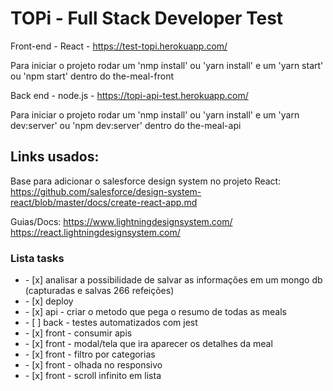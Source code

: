 # TOPi - Full Stack Developer Test

Front-end - React - https://test-topi.herokuapp.com/

Para iniciar o projeto rodar um 'nmp install' ou 'yarn install' e um 'yarn start' ou 'npm start' dentro do the-meal-front 


Back end - node.js - https://topi-api-test.herokuapp.com/

Para iniciar o projeto rodar um 'nmp install' ou 'yarn install' e um 'yarn dev:server' ou 'npm dev:server' dentro do the-meal-api



## Links usados:
    
Base para adicionar o salesforce design system no projeto React: 
    https://github.com/salesforce/design-system-react/blob/master/docs/create-react-app.md

Guias/Docs: 
    https://www.lightningdesignsystem.com/
    https://react.lightningdesignsystem.com/

### Lista tasks
<ul>
    <li>- [x] analisar a possibilidade de salvar as informações em um mongo db (capturadas e salvas 266 refeições)</li>
    <li>- [x] deploy </li>
    <li>- [x] api - criar o metodo que pega o resumo de todas as meals</li>
    <li>- [ ] back - testes automatizados com jest</li>
    <li>- [x] front - consumir apis</li>
    <li>- [x] front - modal/tela que ira aparecer os detalhes da meal</li>
    <li>- [x] front - filtro por categorias</li>
    <li>- [x] front - olhada no responsivo</li>
    <li>- [x] front - scroll infinito em lista</li>
</ul>
